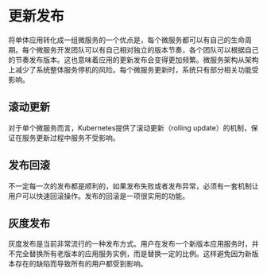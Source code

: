 # 更新发布
将单体应用转化成一组微服务的一个优点是，每个微服务都可以有自己的生命周期。每个微服务开发团队可以有自己相对独立的版本节奏，各个团队可以根据自己的节奏发布版本。这也意味着应用的更新发布会变得更加频繁。微服务架构从架构上减少了系统整体服务停机的风险。每个微服务更新时，系统只有部分相关功能受影响。

## 滚动更新
对于单个微服务而言，Kubernetes提供了滚动更新（rolling update）的机制，保证在服务更新过程中服务不受影响。

## 发布回滚
不一定每一次的发布都是顺利的，如果发布失败或者发布异常，必须有一套机制让用户可以快速回滚操作。发布的回滚是一项很实用的功能。

## 灰度发布
灰度发布是当前非常流行的一种发布方式。用户在发布一个新版本应用服务时，并不完全替换所有老版本的应用服务实例，而是替换一定的比例。这样避免因为新版本存在的缺陷而导致所有的用户都受到影响。

